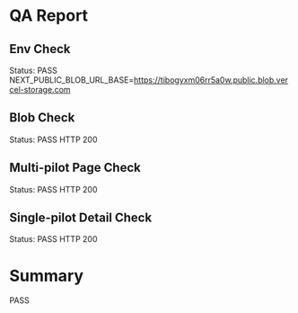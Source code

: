 # QA Report

## Env Check
Status: PASS
NEXT_PUBLIC_BLOB_URL_BASE=https://tibogyxm06rr5a0w.public.blob.vercel-storage.com

## Blob Check
Status: PASS
HTTP 200

## Multi-pilot Page Check
Status: PASS
HTTP 200

## Single-pilot Detail Check
Status: PASS
HTTP 200


# Summary
PASS
